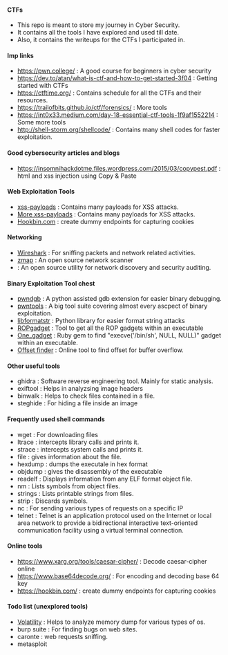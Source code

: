 #### CTFs
- This repo is meant to store my journey in Cyber Security.
- It contains all the tools I have explored and used till date.
- Also, it contains the writeups for the CTFs I participated in.

#### Imp links
- https://pwn.college/ : A good course for beginners in cyber security
- https://dev.to/atan/what-is-ctf-and-how-to-get-started-3f04 : Getting started with CTFs
- https://ctftime.org/ : Contains schedule for all the CTFs and their resources.
- https://trailofbits.github.io/ctf/forensics/ : More tools
- https://int0x33.medium.com/day-18-essential-ctf-tools-1f9af1552214 : Some more tools
- http://shell-storm.org/shellcode/ : Contains many shell codes for faster exploitation. 

#### Good cybersecurity articles and blogs
- https://insomnihackdotme.files.wordpress.com/2015/03/copypest.pdf : html and xss injection using Copy & Paste

#### Web Exploitation Tools
- <a href="https://github.com/payloadbox/xss-payload-list">xss-payloads</a> : Contains many payloads for XSS attacks.
- <a href="https://github.com/swisskyrepo/PayloadsAllTheThings/blob/master/XSS%20Injection/README.md">More xss-payloads</a> : Contains many payloads for XSS attacks.
- <a href="https://hookbin.com/">Hookbin.com</a> : create dummy endpoints for capturing cookies

#### Networking
- <a href="https://www.wireshark.org/">Wireshark</a> : For sniffing packets and network related activities.
- <a href="https://zmap.io/">zmap</a> : An open source network scanner 
- <a href="https://nmap.org/"></a> : An open source utility for network discovery and security auditing.

#### Binary Exploitation Tool chest
- <a href="https://github.com/pwndbg/pwndbg">pwndgb</a> : A python assisted gdb extension for easier binary debugging.
- <a href="https://github.com/Gallopsled/pwntools">pwntools</a> : A big tool suite covering almost every ascpect of binary exploitation.
- <a href="https://github.com/hellman/libformatstr">libformatstr</a> : Python library for easier format string attacks
- <a href="https://github.com/JonathanSalwan/ROPgadget">ROPgadget</a> : Tool to get all the ROP gadgets within an executable
- <a href="https://github.com/david942j/one_gadget">One_gadget</a> : Ruby gem to find "execve('/bin/sh', NULL, NULL)" gadget within an executable.
- <a href="https://wiremask.eu/tools/buffer-overflow-pattern-generator/?">Offset finder</a> : Online tool to find offset for buffer overflow. 

#### Other useful tools
- ghidra : Software reverse engineering tool. Mainly for static analysis.
- exiftool : Helps in analyzsing image headers
- binwalk : Helps to check files contained in a file.
- steghide : For hiding a file inside an image

#### Frequently used shell commands
- wget : For downloading files
- ltrace : intercepts library calls and prints it.
- strace : intercepts system calls and prints it.
- file : gives information about the file.
- hexdump : dumps the executale in hex format
- objdump : gives the disassembly of the executable
- readelf : Displays information from any ELF format object file.
- nm : Lists symbols from object files.
- strings : Lists printable strings from files.
- strip : Discards symbols.
- nc : For sending various types of requests on a specific IP
- telnet : Telnet is an application protocol used on the Internet or local area network to provide a bidirectional interactive text-oriented communication facility using a virtual terminal connection.

#### Online tools
- https://www.xarg.org/tools/caesar-cipher/ : Decode caesar-cipher online
- https://www.base64decode.org/ : For encoding and decoding base 64 key
- https://hookbin.com/ : create dummy endpoints for capturing cookies

#### Todo list (unexplored tools)

- <a href="https://github.com/volatilityfoundation/volatility">Volatility</a> : Helps to analyze memory dump for various types of os.
- burp suite : For finding bugs on web sites.
- caronte : web requests sniffing. 
- metasploit
